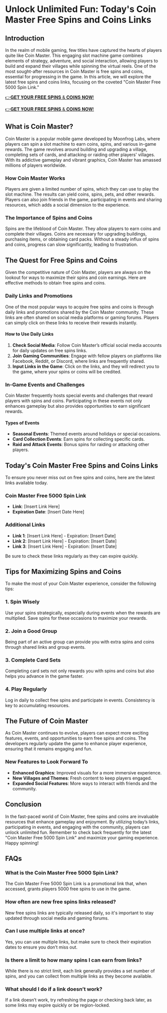 # Unlock Unlimited Fun: Today's Coin Master Free Spins and Coins Links

## Introduction

In the realm of mobile gaming, few titles have captured the hearts of players quite like Coin Master. This engaging slot machine game combines elements of strategy, adventure, and social interaction, allowing players to build and expand their villages while spinning the virtual reels. One of the most sought-after resources in Coin Master is free spins and coins, essential for progressing in the game. In this article, we will explore the latest free spins and coins links, focusing on the coveted "Coin Master Free 5000 Spin Link." 

[👉𝐆𝐄𝐓 𝐘𝐎𝐔𝐑 𝐅𝐑𝐄𝐄 𝐒𝐏𝐈𝐍𝐒 & 𝐂𝐎𝐈𝐍𝐒 𝐍𝐎𝐖!](http://todaylink.site/Coinspins/)

[👉𝐆𝐄𝐓 𝐘𝐎𝐔𝐑 𝐅𝐑𝐄𝐄 𝐒𝐏𝐈𝐍𝐒 & 𝐂𝐎𝐈𝐍𝐒 𝐍𝐎𝐖!](http://todaylink.site/Coinspins/)

## What is Coin Master?

Coin Master is a popular mobile game developed by Moonfrog Labs, where players can spin a slot machine to earn coins, spins, and various in-game rewards. The game revolves around building and upgrading a village, completing sets of cards, and attacking or raiding other players' villages. With its addictive gameplay and vibrant graphics, Coin Master has amassed millions of players worldwide.

### How Coin Master Works

Players are given a limited number of spins, which they can use to play the slot machine. The results can yield coins, spins, pets, and other rewards. Players can also join friends in the game, participating in events and sharing resources, which adds a social dimension to the experience.

### The Importance of Spins and Coins

Spins are the lifeblood of Coin Master. They allow players to earn coins and complete their villages. Coins are necessary for upgrading buildings, purchasing items, or obtaining card packs. Without a steady influx of spins and coins, progress can slow significantly, leading to frustration.

## The Quest for Free Spins and Coins

Given the competitive nature of Coin Master, players are always on the lookout for ways to maximize their spins and coin earnings. Here are effective methods to obtain free spins and coins.

### Daily Links and Promotions

One of the most popular ways to acquire free spins and coins is through daily links and promotions shared by the Coin Master community. These links are often shared on social media platforms or gaming forums. Players can simply click on these links to receive their rewards instantly.

#### How to Use Daily Links

1. **Check Social Media**: Follow Coin Master’s official social media accounts for daily updates on free spins links.
2. **Join Gaming Communities**: Engage with fellow players on platforms like Facebook, Reddit, or Discord, where links are frequently shared.
3. **Input Links in the Game**: Click on the links, and they will redirect you to the game, where your spins or coins will be credited.

### In-Game Events and Challenges

Coin Master frequently hosts special events and challenges that reward players with spins and coins. Participating in these events not only enhances gameplay but also provides opportunities to earn significant rewards.

#### Types of Events

- **Seasonal Events**: Themed events around holidays or special occasions.
- **Card Collection Events**: Earn spins for collecting specific cards.
- **Raid and Attack Events**: Bonus spins for raiding or attacking other players.

## Today's Coin Master Free Spins and Coins Links

To ensure you never miss out on free spins and coins, here are the latest links available today.

### Coin Master Free 5000 Spin Link

- **Link**: [Insert Link Here]
- **Expiration Date**: [Insert Date Here]

### Additional Links

- **Link 1**: [Insert Link Here] - Expiration: [Insert Date]
- **Link 2**: [Insert Link Here] - Expiration: [Insert Date]
- **Link 3**: [Insert Link Here] - Expiration: [Insert Date]

Be sure to check these links regularly as they can expire quickly.

## Tips for Maximizing Spins and Coins

To make the most of your Coin Master experience, consider the following tips:

### 1. Spin Wisely

Use your spins strategically, especially during events when the rewards are multiplied. Save spins for these occasions to maximize your rewards.

### 2. Join a Good Group

Being part of an active group can provide you with extra spins and coins through shared links and group events.

### 3. Complete Card Sets

Completing card sets not only rewards you with spins and coins but also helps you advance in the game faster.

### 4. Play Regularly

Log in daily to collect free spins and participate in events. Consistency is key to accumulating resources.

## The Future of Coin Master

As Coin Master continues to evolve, players can expect more exciting features, events, and opportunities to earn free spins and coins. The developers regularly update the game to enhance player experience, ensuring that it remains engaging and fun.

### New Features to Look Forward To

- **Enhanced Graphics**: Improved visuals for a more immersive experience.
- **New Villages and Themes**: Fresh content to keep players engaged.
- **Expanded Social Features**: More ways to interact with friends and the community.

## Conclusion

In the fast-paced world of Coin Master, free spins and coins are invaluable resources that enhance gameplay and enjoyment. By utilizing today’s links, participating in events, and engaging with the community, players can unlock unlimited fun. Remember to check back frequently for the latest "Coin Master Free 5000 Spin Link" and maximize your gaming experience. Happy spinning!

## FAQs

### What is the Coin Master Free 5000 Spin Link?

The Coin Master Free 5000 Spin Link is a promotional link that, when accessed, grants players 5000 free spins to use in the game.

### How often are new free spins links released?

New free spins links are typically released daily, so it's important to stay updated through social media and gaming forums.

### Can I use multiple links at once?

Yes, you can use multiple links, but make sure to check their expiration dates to ensure you don’t miss out.

### Is there a limit to how many spins I can earn from links?

While there is no strict limit, each link generally provides a set number of spins, and you can collect from multiple links as they become available.

### What should I do if a link doesn’t work?

If a link doesn’t work, try refreshing the page or checking back later, as some links may expire quickly or be region-locked.
